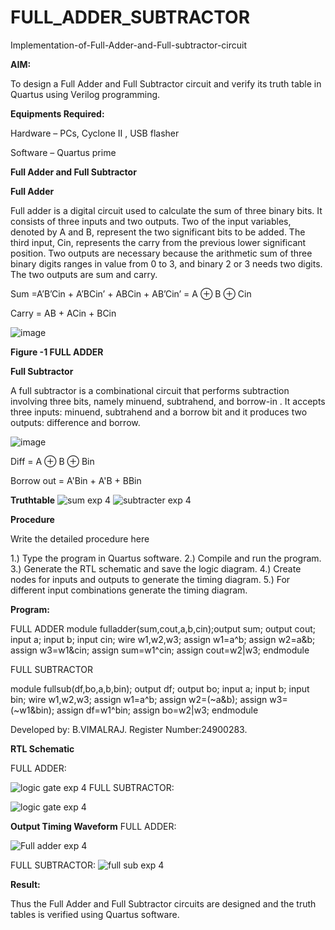 # FULL_ADDER_SUBTRACTOR

Implementation-of-Full-Adder-and-Full-subtractor-circuit

**AIM:**

To design a Full Adder and Full Subtractor circuit and verify its truth table in Quartus using Verilog programming.

**Equipments Required:**

Hardware – PCs, Cyclone II , USB flasher

Software – Quartus prime

**Full Adder and Full Subtractor**

**Full Adder**

Full adder is a digital circuit used to calculate the sum of three binary bits. It consists of three inputs and two outputs. Two of the input variables, denoted by A and B, represent the two significant bits to be added. The third input, Cin, represents the carry from the previous lower significant position. Two outputs are necessary because the arithmetic sum of three binary digits ranges in value from 0 to 3, and binary 2 or 3 needs two digits. The two outputs are sum and carry.

Sum =A’B’Cin + A’BCin’ + ABCin + AB’Cin’ = A ⊕ B ⊕ Cin 

Carry = AB + ACin + BCin

![image](https://github.com/naavaneetha/FULL_ADDER_SUBTRACTOR/assets/154305477/0f30ba51-5ffb-4198-845f-18e054f675e7)

**Figure -1 FULL ADDER**

**Full Subtractor**

A full subtractor is a combinational circuit that performs subtraction involving three bits, namely minuend, subtrahend, and borrow-in . It accepts three inputs: minuend, subtrahend and a borrow bit and it produces two outputs: difference and borrow.

![image](https://github.com/naavaneetha/FULL_ADDER_SUBTRACTOR/assets/154305477/02b24f51-ab51-4304-9ad6-7b81ffc1ead5)

Diff = A ⊕ B ⊕ Bin 

Borrow out = A'Bin + A'B + BBin

**Truthtable**
![sum exp 4](https://github.com/user-attachments/assets/ebd05044-f549-4dae-824b-a1ae451752f0)
![subtracter exp 4](https://github.com/user-attachments/assets/89dc086f-9ac0-47d7-bcc6-f532e4398fa8)

**Procedure**

Write the detailed procedure here

1.) Type the program in Quartus software.
2.) Compile and run the program.
3.) Generate the RTL schematic and save the logic diagram.
4.) Create nodes for inputs and outputs to generate the timing diagram.
5.) For different input combinations generate the timing diagram.

**Program:**

FULL ADDER
module fulladder(sum,cout,a,b,cin);output sum;
output cout;
input a;
 input b;
 input cin;
 wire w1,w2,w3;
 assign w1=a^b;
 assign w2=a&b;
 assign w3=w1&cin;
 assign sum=w1^cin;
 assign cout=w2|w3;
 endmodule

 FULL SUBTRACTOR

 module fullsub(df,bo,a,b,bin); 
output df;
 output bo; 
input a; 
input b; 
input bin;
 wire w1,w2,w3; 
assign w1=a^b; 
assign w2=(~a&b); 
assign w3=(~w1&bin); 
assign df=w1^bin; 
assign bo=w2|w3; 
endmodule

Developed by: B.VIMALRAJ.
Register Number:24900283.

**RTL Schematic**

FULL ADDER:

![logic gate exp 4](https://github.com/user-attachments/assets/5b85de61-e151-43cf-bcec-69029fa0a02b)
FULL SUBTRACTOR:

![logic gate  exp 4](https://github.com/user-attachments/assets/1a0e5602-e4bc-4fc1-b5ab-7fb045385d20)

**Output Timing Waveform**
FULL ADDER:

![Full adder exp 4](https://github.com/user-attachments/assets/556b28f6-d796-48a9-8f5f-52333bc5d467)

FULL SUBTRACTOR:
![full sub exp 4](https://github.com/user-attachments/assets/9a411f2e-9e12-4c01-8cfb-ec5725955485)

**Result:**

Thus the Full Adder and Full Subtractor circuits are designed and the truth tables is verified using Quartus software.



